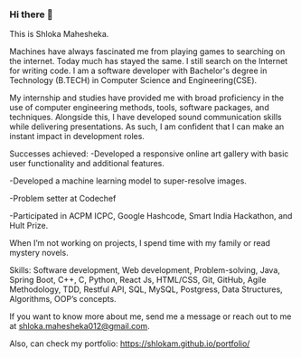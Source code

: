 ### Hi there 👋

This is Shloka Mahesheka.

Machines have always fascinated me from playing games to searching on the internet.
Today much has stayed the same. I still search on the Internet for writing code. I am a software developer with Bachelor's degree in Technology (B.TECH) in Computer Science and Engineering(CSE).

My internship and studies have provided me with broad proficiency in the use of computer engineering methods, tools, software packages, and techniques. Alongside this, I have developed sound communication skills while delivering presentations. As such, I am confident that I can make an instant impact in development roles.

Successes achieved:
-Developed a responsive online art gallery with basic user functionality and additional features.

-Developed a machine learning model to super-resolve images.

-Problem setter at Codechef

-Participated in ACPM ICPC, Google Hashcode, Smart India Hackathon, and Hult Prize.

When I’m not working on projects, I spend time with my family or read mystery novels.

Skills: Software development, Web development, Problem-solving, Java, Spring Boot, C++, C, Python, React Js, HTML/CSS, Git, GitHub, Agile Methodology, TDD, Restful API, SQL, MySQL, Postgress, Data Structures, Algorithms, OOP’s concepts.

If you want to know more about me, send me a message or reach out to me at shloka.mahesheka012@gmail.com.

Also, can check my portfolio: https://shlokam.github.io/portfolio/

<!--
**shlokam/shlokam** is a ✨ _special_ ✨ repository because its `README.md` (this file) appears on your GitHub profile.

Here are some ideas to get you started:

- 🔭 I’m currently working on ...
- 🌱 I’m currently learning ...
- 👯 I’m looking to collaborate on ...
- 🤔 I’m looking for help with ...
- 💬 Ask me about ...
- 📫 How to reach me: ...
- 😄 Pronouns: ...
- ⚡ Fun fact: ...
-->
